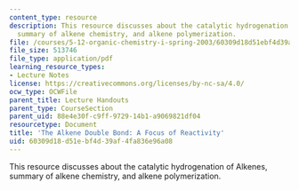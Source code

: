 ```yaml
---
content_type: resource
description: This resource discusses about the catalytic hydrogenation of Alkenes,
  summary of alkene chemistry, and alkene polymerization.
file: /courses/5-12-organic-chemistry-i-spring-2003/60309d18d51ebf4d39af4fa836e96a08_10.pdf
file_size: 513746
file_type: application/pdf
learning_resource_types:
- Lecture Notes
license: https://creativecommons.org/licenses/by-nc-sa/4.0/
ocw_type: OCWFile
parent_title: Lecture Handouts
parent_type: CourseSection
parent_uid: 88e4e30f-c9ff-9729-14b1-a9069821df04
resourcetype: Document
title: 'The Alkene Double Bond: A Focus of Reactivity'
uid: 60309d18-d51e-bf4d-39af-4fa836e96a08
---
```

This resource discusses about the catalytic hydrogenation of Alkenes, summary of alkene chemistry, and alkene polymerization.